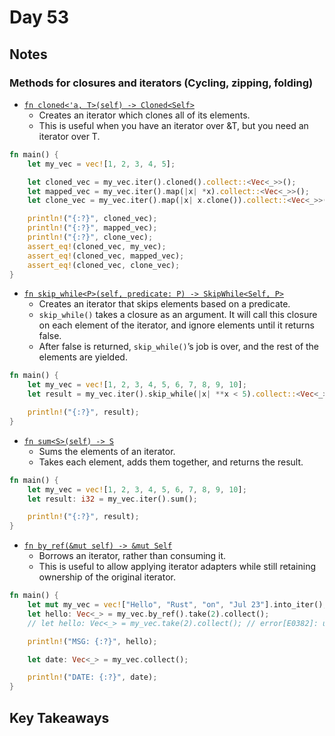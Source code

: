 # Day 53

## Notes

### Methods for closures and iterators (Cycling, zipping, folding)

- [`fn cloned<'a, T>(self) -> Cloned<Self>`](https://doc.rust-lang.org/stable/std/iter/trait.Iterator.html#method.cloned)
  - Creates an iterator which clones all of its elements.
  - This is useful when you have an iterator over &T, but you need an iterator over T.

```rust
fn main() {
    let my_vec = vec![1, 2, 3, 4, 5];

    let cloned_vec = my_vec.iter().cloned().collect::<Vec<_>>();
    let mapped_vec = my_vec.iter().map(|x| *x).collect::<Vec<_>>();
    let clone_vec = my_vec.iter().map(|x| x.clone()).collect::<Vec<_>>();

    println!("{:?}", cloned_vec);
    println!("{:?}", mapped_vec);
    println!("{:?}", clone_vec);
    assert_eq!(cloned_vec, my_vec);
    assert_eq!(cloned_vec, mapped_vec);
    assert_eq!(cloned_vec, clone_vec);
}
```

- [`fn skip_while<P>(self, predicate: P) -> SkipWhile<Self, P>`](https://doc.rust-lang.org/stable/std/iter/trait.Iterator.html#method.skip_while)
  - Creates an iterator that skips elements based on a predicate.
  - `skip_while()` takes a closure as an argument. It will call this closure on each element of the iterator, and ignore elements until it returns false.
  - After false is returned, `skip_while()`’s job is over, and the rest of the elements are yielded.

```rust
fn main() {
    let my_vec = vec![1, 2, 3, 4, 5, 6, 7, 8, 9, 10];
    let result = my_vec.iter().skip_while(|x| **x < 5).collect::<Vec<_>>();

    println!("{:?}", result);
}
```

- [`fn sum<S>(self) -> S`](https://doc.rust-lang.org/stable/std/iter/trait.Iterator.html#method.sum)
  - Sums the elements of an iterator.
  - Takes each element, adds them together, and returns the result.

```rust
fn main() {
    let my_vec = vec![1, 2, 3, 4, 5, 6, 7, 8, 9, 10];
    let result: i32 = my_vec.iter().sum();

    println!("{:?}", result);
}
```

- [`fn by_ref(&mut self) -> &mut Self`](https://doc.rust-lang.org/stable/std/iter/trait.Iterator.html#method.by_ref)
  - Borrows an iterator, rather than consuming it.
  - This is useful to allow applying iterator adapters while still retaining ownership of the original iterator.

```rust
fn main() {
    let mut my_vec = vec!["Hello", "Rust", "on", "Jul 23"].into_iter();
    let hello: Vec<_> = my_vec.by_ref().take(2).collect();
    // let hello: Vec<_> = my_vec.take(2).collect(); // error[E0382]: use of moved value: `my_vec`

    println!("MSG: {:?}", hello);

    let date: Vec<_> = my_vec.collect();

    println!("DATE: {:?}", date);
}
```

## Key Takeaways
